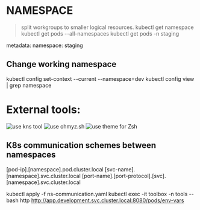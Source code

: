 # NAMESPACE
> split workgroups to smaller logical resources.
kubectl get namespace
kubectl get pods --all-namespaces
kubectl get pods -n staging

metadata:
  namespace: staging

## Change working namespace
kubectl config set-context --current --namespace=dev
kubectl config view | grep namespace

# External tools:
![use kns tool](https://github.com/ahmetb/kubectx)
![use ohmyz.sh](https://github.com/ohmyzsh/ohmyzsh/tree/master/plugins/kube-ps1)
![use theme for Zsh](https://github.com/romkatv/powerlevel10k)

## K8s communication schemes between namespaces
[pod-ip].[namespace].pod.cluster.local
[svc-name].[namespace].svc.cluster.local
[port-name].[port-protocol].[svc].[namespace].svc.cluster.local

kubectl apply -f ns-communication.yaml
kubectl exec -it toolbox -n tools -- bash
http http://app.development.svc.cluster.local:8080/pods/env-vars